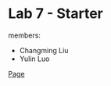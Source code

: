 # Lab 7 - Starter

members: 
- Changming Liu
- Yulin Luo

[Page](https://mive667.github.io/Lab7_Starter/)
